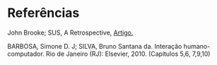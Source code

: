# Referências

John Brooke; SUS, A Retrospective,
[Artigo.](http://uxpajournal.org/sus-a-retrospective/)

BARBOSA, Simone D. J; SILVA, Bruno Santana da. Interação
humano-computador. Rio de Janeiro (RJ): Elsevier, 2010.
(Capítulos 5,6, 7,9,10)
